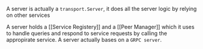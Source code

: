 A server is actually a `transport.Server`, it does all the server logic by relying on other services 

A server holds a [[Service Registery]] and a [[Peer Manager]] which it uses to handle queries and respond to service requests by calling the appropirate service. A server actually bases on a `GRPC server`.